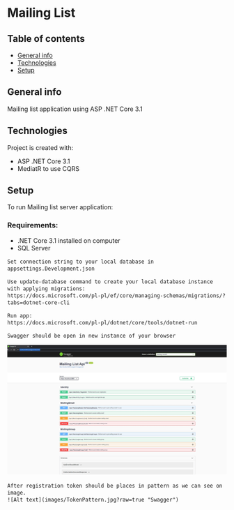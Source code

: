 # Mailing List

## Table of contents
* [General info](#general-info)
* [Technologies](#technologies)
* [Setup](#setup)

## General info
Mailing list application using ASP .NET Core 3.1
	
## Technologies
Project is created with:
* ASP .NET Core 3.1
* MediatR to use CQRS
	
## Setup

To run Mailing list server application:

### Requirements:
* .NET Core 3.1 installed on computer
* SQL Server

```
Set connection string to your local database in appsettings.Development.json
```

```
Use update-database command to create your local database instance with applying migrations:
https://docs.microsoft.com/pl-pl/ef/core/managing-schemas/migrations/?tabs=dotnet-core-cli
```

```
Run app:
https://docs.microsoft.com/pl-pl/dotnet/core/tools/dotnet-run
```

```
Swagger should be open in new instance of your browser
```

![Alt text](images/SwaggerView.jpg?raw=true "Swagger")

```
After registration token should be places in pattern as we can see on image.
![Alt text](images/TokenPattern.jpg?raw=true "Swagger")
```
